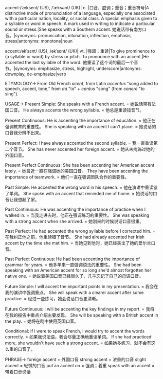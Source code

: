 accent:/ˈæksent/ (US), /ˈæksənt/ (UK)| n. |口音，腔调；重音；重音符号|A distinctive mode of pronunciation of a language, especially one associated with a particular nation, locality, or social class.  A special emphasis given to a syllable or word in speech. A mark used in writing to indicate a particular sound or stress.|She speaks with a Southern accent. 她说话带有南方口音。|synonyms: pronunciation, intonation, inflection, emphasis, stress|antonyms: monotone|noun

accent:/əkˈsɛnt/ (US), /əkˈsɛnt/ (UK)| vt. |强调；重读|To give prominence to (a syllable or word) by stress or pitch. To pronounce with an accent.|He accented the last syllable of the word. 他重读了这个词的最后一个音节。|synonyms: emphasize, stress, highlight, underscore|antonyms: downplay, de-emphasize|verb


ETYMOLOGY->
From Old French *acent*, from Latin *accentus* "song added to speech, accent, tone," from *ad* "to" + *cantus* "song" (from *canere* "to sing").

USAGE->
Present Simple:
She speaks with a French accent. = 她说话带有法国口音。
He always accents the wrong syllable. = 他总是重读错音节。

Present Continuous:
He is accenting the importance of education. = 他正在强调教育的重要性。
She is speaking with an accent I can't place. = 她说话的口音我分辨不出来。

Present Perfect:
I have always accented the second syllable. = 我一直重读第二个音节。
She has never accented her foreign accent. = 她从未掩饰过她的外国口音。

Present Perfect Continuous:
She has been accenting her American accent lately. = 她最近一直在强调她的美国口音。
They have been accenting the importance of teamwork. = 他们一直在强调团队合作的重要性。

Past Simple:
He accented the wrong word in his speech. = 他在演讲中重读错了单词。
She spoke with an accent that reminded me of home. = 她说话的口音让我想起了家。


Past Continuous:
He was accenting the importance of practice when I walked in. = 当我走进去时，他正在强调练习的重要性。
She was speaking with a strong accent when she arrived. = 她刚来的时候说话口音很重。

Past Perfect:
He had accented the wrong syllable before I corrected him. = 在我纠正他之前，他重读错了音节。
She had already accented her Irish accent by the time she met him. = 当她见到他时，她已经突出了她的爱尔兰口音。

Past Perfect Continuous:
He had been accenting the importance of grammar for years. = 他多年来一直强调语法的重要性。
She had been speaking with an American accent for so long she'd almost forgotten her native one. = 她说着美国口音已经很久了，几乎忘记了自己的母语口音。

Future Simple:
I will accent the important points in my presentation. = 我会在我的演讲中强调重点。
She will speak with a clearer accent after some practice. = 经过一些练习，她会说话口音更清晰。

Future Continuous:
I will be accenting the key findings in my report. = 我将在我的报告中重点介绍主要发现。
She will be speaking with a British accent in the play. = 她将在剧中使用英国口音。

Conditional:
If I were to speak French, I would try to accent the words correctly. = 如果我说法语，我会尽量正确地重读单词。
If she had practiced more, she wouldn't have such a strong accent. = 如果她多练习，就不会有这么重的口音了。


PHRASE->
foreign accent = 外国口音
strong accent =  浓重的口音
slight accent = 轻微的口音
put an accent on = 强调；着重
speak with an accent = 带着口音说话
